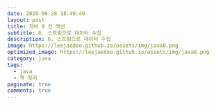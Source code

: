 ```yaml
---
date: 2020-06-28 18:40:40
layout: post
title: 자바 8 인 액션
subtitle: 6. 스트림으로 데이터 수집
description: 6. 스트림으로 데이터 수집
image: https://leejaedoo.github.io/assets/img/java8.png
optimized_image: https://leejaedoo.github.io/assets/img/java8.png
category: java
tags:
  - java
  - 책 정리
paginate: true
comments: true
---
```


